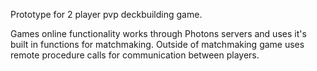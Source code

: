 Prototype for 2 player pvp deckbuilding game.

Games online functionality works through Photons servers and uses it's built in functions for matchmaking. Outside of matchmaking game uses remote procedure calls for communication between players.
